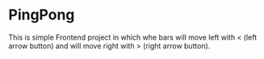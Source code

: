 # PingPong

This is simple Frontend project in which whe bars will move left with  < (left arrow button) and will move right with > (right arrow button).
